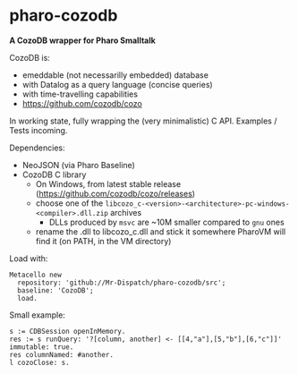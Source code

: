 # pharo-cozodb
**A CozoDB wrapper for Pharo Smalltalk**

CozoDB is:
- emeddable (not necessarilly embedded) database
- with Datalog as a query language (concise queries)
- with time-travelling capabilities
- https://github.com/cozodb/cozo

In working state, fully wrapping the (very minimalistic) C API. Examples / Tests incoming.

Dependencies:
- NeoJSON (via Pharo Baseline)
- CozoDB C library
  - On Windows, from latest stable release (https://github.com/cozodb/cozo/releases)
  - choose one of the `libcozo_c-<version>-<architecture>-pc-windows-<compiler>.dll.zip` archives
    - DLLs produced by `msvc` are ~10M smaller compared to `gnu` ones
  - rename the .dll to libcozo_c.dll and stick it somewhere PharoVM will find it (on PATH, in the VM directory)

Load with:

```Smalltalk
Metacello new
  repository: 'github://Mr-Dispatch/pharo-cozodb/src';
  baseline: 'CozoDB';
  load.
```

Small example:
```Smalltalk
s := CDBSession openInMemory.
res := s runQuery: '?[column, another] <- [[4,"a"],[5,"b"],[6,"c"]]' immutable: true.
res columnNamed: #another.
l cozoClose: s.
```
